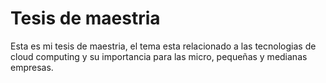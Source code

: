 Tesis de maestria
=================

Esta es mi tesis de maestria, el tema esta relacionado a las tecnologias de
cloud computing y su importancia para las micro, pequeñas y medianas empresas.
